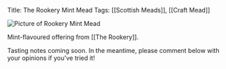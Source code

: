 Title: The Rookery Mint Mead
Tags: [[Scottish Meads]], [[Craft Mead]]

![Picture of Rookery Mint Mead](https://www.valhallasgoat.com/media/catalog/product/cache/1/image/9df78eab33525d08d6e5fb8d27136e95/t/h/the_rookery_mint_mead.jpg)

Mint-flavoured offering from [[The Rookery]].

Tasting notes coming soon. In the meantime, please comment below with
your opinions if you've tried it!
